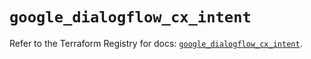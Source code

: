 # `google_dialogflow_cx_intent`

Refer to the Terraform Registry for docs: [`google_dialogflow_cx_intent`](https://registry.terraform.io/providers/hashicorp/google/6.31.0/docs/resources/dialogflow_cx_intent).
